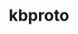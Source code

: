 ---
title: "kbproto"
layout: cache
categories: [package, v0.18.0]
meta: {"versions": ["1.0.7"], "compilers": ["gcc@=7.5.0"], "oss": ["ubuntu18.04"], "platforms": ["linux"], "targets": ["x86_64"], "stacks": ["data-vis-sdk", "root"], "num_specs": 1, "num_specs_by_stack": {"root": 1, "data-vis-sdk": 1}}
spec_details: [{"hash": "r77p6xyeocnrq57fhi5tjumoougkcaug", "compiler": "gcc@=7.5.0", "versions": ["1.0.7"], "os": "ubuntu18.04", "platform": "linux", "target": "x86_64", "variants": [], "stacks": ["root", "data-vis-sdk"], "size": "-", "tarball": "https://binaries.spack.io/releases/v0.18.0/build_cache/linux-ubuntu18.04-x86_64/gcc-7.5.0/kbproto-1.0.7/linux-ubuntu18.04-x86_64-gcc-7.5.0-kbproto-1.0.7-r77p6xyeocnrq57fhi5tjumoougkcaug.spack"}]
---